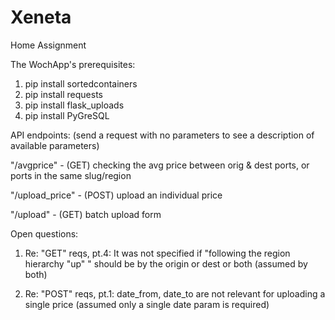 # Xeneta
Home Assignment

The WochApp's prerequisites:

1) pip install sortedcontainers
2) pip install requests
3) pip install flask_uploads
4) pip install PyGreSQL

API endpoints:
(send a request with no parameters to see a description of available parameters)

"/avgprice"      - (GET) checking the avg price between orig & dest ports, or ports in the same slug/region

"/upload_price"  - (POST) upload an individual price

"/upload"        - (GET) batch upload form

Open questions:

1) Re: "GET" reqs, pt.4: It was not specified if "following the
   region hierarchy "up" " should be by the origin or dest or both (assumed by both)
   
2) Re: "POST" reqs, pt.1: date_from, date_to are not relevant for uploading a single price (assumed only a single date param is required) 
